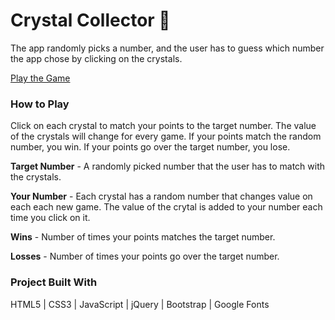 # Crystal Collector :gem:
The app randomly picks a number, and the user has to guess which number the app chose by clicking on the crystals.

[Play the Game](http://kristin-i.com/Front-End/Crystal-Collector/)

### How to Play

Click on each crystal to match your points to the target number. The value of the crystals will change for every game. If your points match the random number, you win. If your points go over the target number, you lose.

**Target Number** - A randomly picked number that the user has to match with the crystals.

**Your Number** - Each crystal has a random number that changes value on each each new game. The value of the crytal is added to your number each time you click on it.

**Wins** - Number of times your points matches the target number.

**Losses** - Number of times your points go over the target number.

### Project Built With

HTML5 | CSS3 | JavaScript | jQuery | Bootstrap | Google Fonts



